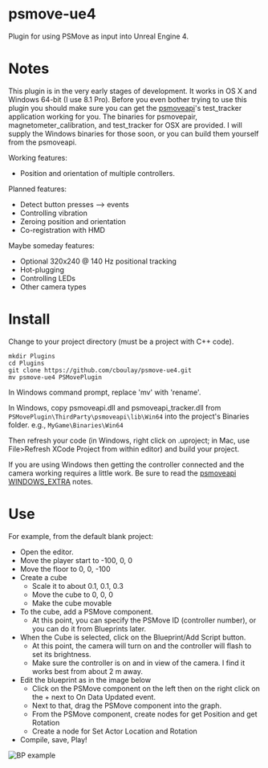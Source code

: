 # psmove-ue4

Plugin for using PSMove as input into Unreal Engine 4.

# Notes

This plugin is in the very early stages of development. It works in OS X and Windows 64-bit (I use 8.1 Pro).
Before you even bother trying to use this plugin you should make sure you can get the [psmoveapi](https://github.com/cboulay/psmoveapi)'s test_tracker application working for you.
The binaries for psmovepair, magnetometer_calibration, and test_tracker for OSX are provided.
I will supply the Windows binaries for those soon, or you can build them yourself from the psmoveapi.

Working features:

- Position and orientation of multiple controllers.

Planned features:

- Detect button presses —> events
- Controlling vibration
- Zeroing position and orientation
- Co-registration with HMD

Maybe someday features:

- Optional 320x240 @ 140 Hz positional tracking
- Hot-plugging
- Controlling LEDs
- Other camera types

# Install

Change to your project directory (must be a project with C++ code).

```
mkdir Plugins
cd Plugins
git clone https://github.com/cboulay/psmove-ue4.git
mv psmove-ue4 PSMovePlugin
```

In Windows command prompt, replace 'mv' with 'rename'.

In Windows, copy psmoveapi.dll and psmoveapi_tracker.dll from `PSMovePlugin\ThirdParty\psmoveapi\lib\Win64` into the project's Binaries folder. e.g., `MyGame\Binaries\Win64`

Then refresh your code (in Windows, right click on .uproject; in Mac, use File>Refresh XCode Project from within editor) and build your project.

If you are using Windows then getting the controller connected and the camera working requires a little work.
Be sure to read the [psmoveapi WINDOWS_EXTRA](https://github.com/cboulay/psmoveapi/blob/master/WINDOWS_EXTRA) notes.

# Use

For example, from the default blank project:

* Open the editor.
* Move the player start to -100, 0, 0
* Move the floor to 0, 0, -100 
* Create a cube
    * Scale it to about 0.1, 0.1, 0.3
    * Move the cube to 0, 0, 0
    * Make the cube movable
* To the cube, add a PSMove component.
    * At this point, you can specify the PSMove ID (controller number), or you can do it from Blueprints later.
* When the Cube is selected, click on the Blueprint/Add Script button.
    * At this point, the camera will turn on and the controller will flash to set its brightness.
    * Make sure the controller is on and in view of the camera. I find it works best from about 2 m away.
* Edit the blueprint as in the image below
    * Click on the PSMove component on the left then on the right click on the + next to On Data Updated event.
    * Next to that, drag the PSMove component into the graph.
    * From the PSMove component, create nodes for get Position and get Rotation
    * Create a node for Set Actor Location and Rotation
* Compile, save, Play!

![BP example](https://github.com/cboulay/psmove-ue4/blob/master/bp.png)